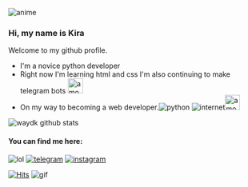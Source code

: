 ![anime](https://pa1.narvii.com/6892/bccc725630c15c9ec19834be5c0616aab7dc28c9r1-500-216_hq.gif)

### Hi, my name is Kira
Welcome to my github profile.

- I'm a novice  python developer
- Right now I'm learning html and css I'm also continuing to make telegram bots <img src="https://emojis.slackmojis.com/emojis/images/1614375882/15260/robot_blue.gif?1614375882" alt="amongus-party" width="30px" height="30px"/>
- On my way to becoming a web developer.![python](https://img.icons8.com/color/28/000000/python.png) ![internet](https://img.icons8.com/dusk/28/4a90e2/internet--v1.png)<img src="https://emojis.slackmojis.com/emojis/images/1554740062/5584/deployparrot.gif?1554740062" alt="amongus-party" width="30px" height="30px"/>

![waydk github stats](https://github-readme-stats.vercel.app/api?username=waydk&show_icons=true&bg_color=000000&title_color=FFFFFF&icon_color=FFFFFF&text_color=FFFFFF)
#### You can find me here:
![lol](https://emojis.slackmojis.com/emojis/images/1614820150/16754/jack_sparrow.gif?1614820150)
[![telegram](https://cdn.icon-icons.com/icons2/2699/PNG/32/telegram_logo_icon_168692.png)](https://t.me/waydk)
[![instagram](https://cdn.icon-icons.com/icons2/1753/PNG/32/iconfinder-social-media-applications-3instagram-4102579_113804.png)](https://www.instagram.com/wayd.vrn)

[![Hits](https://hits.seeyoufarm.com/api/count/incr/badge.svg?url=https%3A%2F%2Fgithub.com%2Fwaydk&count_bg=%23000000&title_bg=%23090000&icon=riseup.svg&icon_color=%23E7E7E7&title=profile+views&edge_flat=false)](https://hits.seeyoufarm.com)
![gif](https://media0.giphy.com/media/LPH6UygHUqTvF6XLQp/200w.webp?cid=ecf05e473mxcvrfaadr027hj1c4oegubzuljoed74mi4fwbe&rid=200w.webp)
<!--
**waydk/waydk** is a ✨ _special_ ✨ repository because its `README.md` (this file) appears on your GitHub profile.

Here are some ideas to get you started:

- 🔭 I’m currently working on ...
- 🌱 I’m currently learning ...
- 👯 I’m looking to collaborate on ...
- 🤔 I’m looking for help with ...
- 💬 Ask me about ...
- 📫 How to reach me: ...
- 😄 Pronouns: ...
- ⚡ Fun fact: ...
-->
